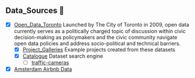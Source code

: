 ## Data_Sources 📖
- [x] [Open_Data_Toronto](https://open.toronto.ca/) Launched by The City of Toronto in 2009, open data currently serves as a politically charged topic of discussion within civic decision-making as policymakers and the civic community navigate open data policies and address socio-political and technical barriers.
  - [x] [Project_Galleries](https://open.toronto.ca/gallery/) Example projects created from these datasets 
  - [x] [Catalogue](https://open.toronto.ca/catalogue/) Dataset search engine 
    - [ ] [traffic-cameras](https://open.toronto.ca/dataset/traffic-cameras/)
- [x] [Amsterdam Airbnb Data](https://towardsdatascience.com/an-end-to-end-data-science-project-that-will-boost-your-portfolio-c53cfe16f0e3)
